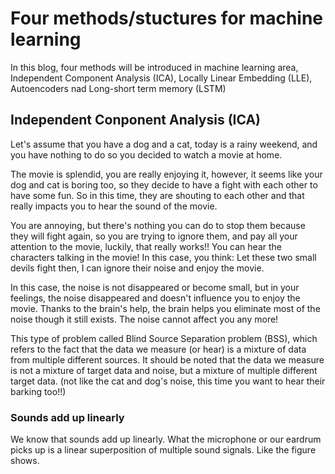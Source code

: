 # Four methods/stuctures for machine learning

In this blog, four methods will be introduced in machine learning area, Independent Component Analysis (ICA), Locally Linear Embedding (LLE), Autoencoders nad Long-short term memory (LSTM)

## Independent Conponent Analysis (ICA)

Let's assume that you have a dog and a cat, today is a rainy weekend, and you have nothing to do so you decided to watch a movie at home.

The movie is splendid, you are really enjoying it, however, it seems like your dog and cat is boring too, so they decide to have a fight with each other to have some fun. So in this time, they are shouting to each other and that really impacts you to hear the sound of the movie.

You are annoying, but there's nothing you can do to stop them because they will fight again, so you are trying to ignore them, and pay all your attention to the movie, luckily, that really works!! You can hear the characters talking in the movie! In this case, you think: Let these two small devils fight then, I can ignore their noise and enjoy the movie.

In this case, the noise is not disappeared or become small, but in your feelings, the noise disappeared and doesn't influence you to enjoy the movie. Thanks to the brain's help, the brain helps you eliminate most of the noise though it still exists. The noise cannot affect you any more! 

This type of problem called Blind Source Separation problem (BSS), which refers to the fact that the data we measure (or hear) is a mixture of data from multiple different sources. It should be noted that the data we measure is not a mixture of target data and noise, but a mixture of multiple different target data. (not like the cat and dog's noise, this time you want to hear their barking too!!)

### Sounds add up linearly
We know that sounds add up linearly. What the microphone or our eardrum picks up is a linear superposition of multiple sound signals. Like the figure shows.
